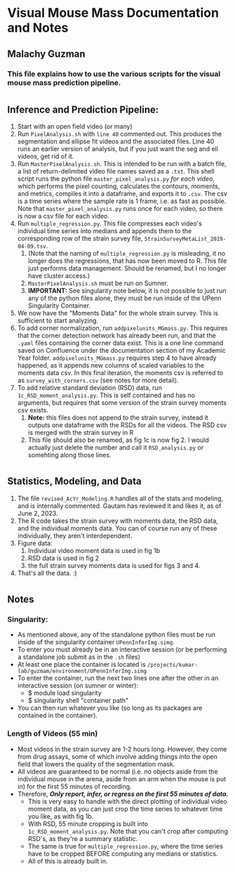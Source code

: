 # Visual Mouse Mass Documentation and Notes
## Malachy Guzman
### This file explains how to use the various scripts for the visual mouse mass prediction pipeline.
#
## Inference and Prediction Pipeline: 
1. Start with an open field video (or many)
2. Run `PixelAnalysis.sh` with `line 40` commented out. This produces the segmentation and ellipse fit videos and the associated files. Line 40 runs an earlier version of analysis, but if you just want the seg and ell videos, get rid of it.
3. Run `MasterPixelAnalysis.sh`. This is intended to be run with a batch file, a list of return-delimited video file names saved as a `.txt`. This shell script runs the python file `master_pixel_analysis.py` *for each video*, which performs the pixel counting, calculates the contours, moments, and metrics, compiles it into a dataframe, and exports it to `.csv`. The csv is a time series where the sample rate is 1 frame, i.e. as fast as possible. Note that `master_pixel_analysis.py` runs once for each video, so there is now a csv file for each video.
4. Run `multiple_regression.py`. This file compresses each video's individual time series into medians and appends them to the corresponding row of the strain survey file, `StrainSurveyMetaList_2019-04-09.tsv`. 
   1. (Note that the naming of `multiple_regression.py` is misleading, it no longer does the regressions, that has now been moved to R. This file just performs data management. Should be renamed, but I no longer have cluster access.) 
   2. `MasterPixelAnalysis.sh` must be run on Sumner. 
   3. **IMPORTANT:** See singularity note below, it is not possible to just run any of the python files alone, they must be run inside of the UPenn Singularity Container. 
5. We now have the "Moments Data" for the whole strain survey. This is sufficient to start analyzing.
6. To add corner normalization, run `addpixelunits_MGmass.py`. This requires that the corner detection network has already been run, and that the `.yaml` files containing the corner data exist. This is a one line command saved on Confluence under the documentation section of my Academic Year folder. `addpixelunits_MGmass.py` requires step 4 to have already happened, as it appends new columns of scaled variables to the moments data csv. In this final iteration, the moments csv is referred to as `survey_with_corners.csv` (see notes for more detail).
7. To add relative standard deviation (RSD) data, run `1c_RSD_moment_analysis.py`. This is self contained and has no arguments, but requires that some version of the strain survey moments csv exists. 
   1. **Note:** this files does not append to the strain survey, instead it outputs one dataframe with the RSDs for all the videos. The RSD csv is merged with the strain survey in R
   2. This file should also be renamed, as fig 1c is now fig 2. I would actually just delete the number and call it `RSD_analysis.py` or somehting along those lines. 

#
## Statistics, Modeling, and Data
1. The file `revised_AcYr_Modeling.R` handles all of the stats and modeling, and is internally commented. Gautam has reviewed it and likes it, as of June 2, 2023.
2. The R code takes the strain survey with moments data, the RSD data, and the individual moments data. You can of course run any of these individually, they aren't interdependent. 
3. Figure data:
   1. Individual video moment data is used in fig 1b
   2. RSD data is used in fig 2
   3. the full strain survey moments data is used for figs 3 and 4.
4. That's all the data. :) 
   
#
## Notes

### Singularity:
- As mentioned above, any of the standalone python files must be run inside of the singularity container `UPennInferImg.simg`.
- To enter you must already be in an interactive session (or be performing a standalone job submit as in the `.sh` files)
- At least one place the container is located is `/projects/kumar-lab/guzmam/environment/UPennInferImg.simg`
- To enter the container, run the next two lines one after the other in an interactive session (on sumner or winter):
  - $ module load singularity
  - $ singularity shell "container path"
- You can then run whatever you like (so long as its packages are contained in the container).

### Length of Videos (55 min)
- Most videos in the strain survey are 1-2 hours long. However, they come from drug assays, some of which involve adding things into the open field that lowers the quality of the segmentation mask.
- All videos are guaranteed to be normal (i.e. no objects aside from the individual mouse in the arena, aside from an arm when the mouse is put in) for the first 55 minutes of recording.
- Therefore, ***Only report, infer, or regress on the first 55 minutes of data.*** 
  - This is very easy to handle with the direct plotting of individual video moment data, as you can just crop the time series to whatever time you like, as with fig 1b. 
  - With RSD, 55 minute cropping is built into `1c_RSD_moment_analysis.py`. Note that you can't crop after computing RSD's, as they're a summary statistic. 
  - The same is true for `multiple_regression.py`, where the time series have to be cropped BEFORE computing any medians or statistics. 
  - All of this is already built in. 

